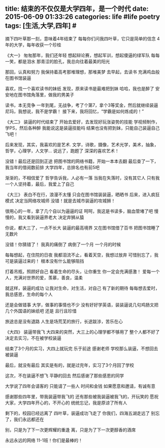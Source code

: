 title: 结束的不仅仅是大学四年，是一个时代
date: 2015-06-09 01:33:26
categories: life #life poetry
tags: [生活,大学,四年]  # <!--more-->
---


摘下四叶草那一刻，意味着4年结束了
每每你们问我四叶草，它只是简单的信念
4年的大学，每年收获一个珍桂


《大一》
匆匆那年，我们还年轻
想起辩论赛，想起军训，想起傻逼的绿军队
每每一笑，都是泪水
那青涩的脸孔，我总向往着最美的阳光


那回，认真和努力
我保持着高考那堆理想，那堆美梦
去早起，去读书
充满鸡血般在图书馆装逼

<!--more-->

喜欢，找一个喜欢读书的妹纸
发现，原来读书是最难把到妹
哈哈，我也是醉了
安安地在图书馆角落里，做我的男美子


读书，本无竞争
一年到尾，无战争，考了个第7，拿个3等奖金，然后就继续装逼
尼玛，我想说，我不是学霸！
接下来，我将回忆，“学霸是如何炼成的！”


《大二》
装逼的时代结束了
开始去爱好，去发现好玩涨姿势的技能
学视频制作，学PS，然后各种醉
我能说这是装逼技能吗
结果也没有把到妹，只能自己装逼自己飞吧！


后来发现，其实，我喜欢的是艺术.
文学，诗歌，摄像，艺术光学，美术，抽象，哲学，心理学，人文学…
说远了，跑题了
深深的喜欢艺术！


没错！最后还是回到正途
把图书馆的网络书籍，开始一本本去翻
最后查了一下，我当年的借阅数前排
大学四年，总排名也有前5吧


渐渐的，不相信爱了
哲学告诉我，人必有一落
当我在失落时，没有其它人
只有我一个人坚持着，最后，我爱上了自己


《大三》
表白不在行，浪漫不太懂
只会在图书馆装装逼，晒晒书
后来，进入疯狂模式
决定当网络攻城师
没错！就是去城市装逼的攻城狮！


很用心的一年，拿了几个自以为逼逼的证
呵呵，我这是书读多，脑血管堵了吧
慢慢的，我又看到装逼界老大
决定弃狮从猿


你说，都大三了，一点不长大
装逼的最高境界
又在图书馆借了百书
把图书馆睡了无数片


没错！你猜错了！
我真的痛倒了
病倒了一个月
一个月的时候


每每想起，在住院的日夜
我都泪流不止，看着天空，我想过放弃
可惜别忘了，我可是装逼过来的！
根本没有什么能够阻挡


打着吊瓶，照顾好自己
看着生命的尽头，让你重生
你一定会充满感激！
爱每一个人，充满对世界的爱，羡慕，善良，温柔


就这样，装逼的成功
让我对生命，对生活，对自己
有了新的期待
每每想去爱时，我总感恩，生命的每个人


还是会做错事
大学，做事的事情也不少
没有好好学英语，装装逼说几句鸡肠文把几个外国语的妹纸吧
还是
且行且珍惜


旅途总是没有退路
人生是场荒芜的旅行，长途跋涉，苦乐在心



《大四》
装逼带我飞
大四来的突然，大三上的心理学都不够用了
整个人都不好了
决定去实习，不在被学校装逼


结束了3个月的实习，大四上就玩完
乐于前途
感谢老师
学校那么装逼，不想回去被装逼


最后，就没有最后
其实是有的，就是过完年，实习了3个月回了学校


这次，不在装逼不想飞
平静的回去
然后感谢了那些感恩的同学


大学说了四年会请客的
只能请了一些人
时间和金钱
如果愿意和邀请，有诚有意


感谢那些四年里，带我装逼带我飞的
还有那些被我装逼被我飞的，开玩笑的
愿祝大家，大学四年开心的，不开心的
统统忘记，我是原谅了所有人


剩下的，校园已经远离了
四叶草，装逼成功飞走了
你我们，四海五湖走远了
别忘了，我们永远都还在


别，只是为了下一次更辉耀的重逢
离，只是为了下一次更醇香的酒席


永远永远的网络
11-1班！你们是最棒的！